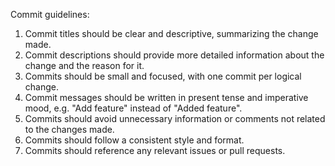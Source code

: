 Commit guidelines:

1. Commit titles should be clear and descriptive, summarizing the change made.
2. Commit descriptions should provide more detailed information about the change and the reason for it.
3. Commits should be small and focused, with one commit per logical change.
4. Commit messages should be written in present tense and imperative mood, e.g. "Add feature" instead of "Added feature".
5. Commits should avoid unnecessary information or comments not related to the changes made.
6. Commits should follow a consistent style and format.
7. Commits should reference any relevant issues or pull requests.

